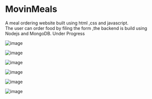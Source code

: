 # MovinMeals

A meal ordering website built using html ,css and javascript. <br>
The user can order food by filing the form ,the backend is build using Nodejs and MongoDB. Under Progress

![image](https://user-images.githubusercontent.com/73299058/182669594-a5d97f9d-8f8d-4600-81a6-4af2aad2d690.png)

![image](https://user-images.githubusercontent.com/73299058/183127979-df76cf65-ac4c-4963-b13d-596e60c06e8e.png)

![image](https://user-images.githubusercontent.com/73299058/183128077-a5a4a3f9-330b-4c4c-b799-d9b19c99c229.png)

![image](https://user-images.githubusercontent.com/73299058/183128240-41bef3a6-6c56-429b-a0a3-062e20c1204e.png)

![image](https://user-images.githubusercontent.com/73299058/183128283-2c610ff1-185e-4d3f-88be-979a319361cb.png)

![image](https://user-images.githubusercontent.com/73299058/183128421-a00ad721-74aa-4e10-9486-218b291a1ae5.png)
